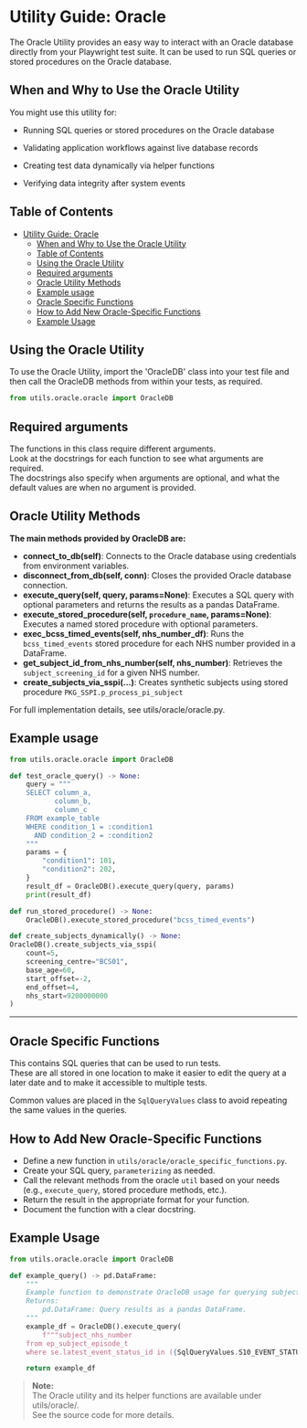 # Utility Guide: Oracle

The Oracle Utility provides an easy way to interact with an Oracle database directly from your Playwright test suite. It can be used to run SQL queries or stored procedures on the Oracle database.

## When and Why to Use the Oracle Utility

You might use this utility for:

- Running SQL queries or stored procedures on the Oracle database

- Validating application workflows against live database records

- Creating test data dynamically via helper functions

- Verifying data integrity after system events

## Table of Contents

- [Utility Guide: Oracle](#utility-guide-oracle)
  - [When and Why to Use the Oracle Utility](#when-and-why-to-use-the-oracle-utility)
  - [Table of Contents](#table-of-contents)
  - [Using the Oracle Utility](#using-the-oracle-utility)
  - [Required arguments](#required-arguments)
  - [Oracle Utility Methods](#oracle-utility-methods)
  - [Example usage](#example-usage)
  - [Oracle Specific Functions](#oracle-specific-functions)
  - [How to Add New Oracle-Specific Functions](#how-to-add-new-oracle-specific-functions)
  - [Example Usage](#example-usage-1)

## Using the Oracle Utility

To use the Oracle Utility, import the 'OracleDB' class into your test file and then call the OracleDB methods from within your tests, as required.

```python
from utils.oracle.oracle import OracleDB
```

## Required arguments

The functions in this class require different arguments.<br>
Look at the docstrings for each function to see what arguments are required.<br>
The docstrings also specify when arguments are optional, and what the default values are when no argument is provided.

## Oracle Utility Methods

**The main methods provided by OracleDB are:**

- **connect_to_db(self)**: Connects to the Oracle database using credentials from environment variables.
- **disconnect_from_db(self, conn)**: Closes the provided Oracle database connection.
- **execute_query(self, query, params=None)**: Executes a SQL query with optional parameters and returns the results as a pandas DataFrame.
- **execute_stored_procedure(self, `procedure_name`, params=None)**: Executes a named stored procedure with optional parameters.
- **exec_bcss_timed_events(self, nhs_number_df)**: Runs the `bcss_timed_events` stored procedure for each NHS number provided in a DataFrame.
- **get_subject_id_from_nhs_number(self, nhs_number)**: Retrieves the `subject_screening_id` for a given NHS number.
- **create_subjects_via_sspi(...)**: Creates synthetic subjects using stored procedure `PKG_SSPI.p_process_pi_subject`

For full implementation details, see utils/oracle/oracle.py.

## Example usage

```python
from utils.oracle.oracle import OracleDB

def test_oracle_query() -> None:
    query = """
    SELECT column_a,
           column_b,
           column_c
    FROM example_table
    WHERE condition_1 = :condition1
      AND condition_2 = :condition2
    """
    params = {
        "condition1": 101,
        "condition2": 202,
    }
    result_df = OracleDB().execute_query(query, params)
    print(result_df)

def run_stored_procedure() -> None:
    OracleDB().execute_stored_procedure("bcss_timed_events")

def create_subjects_dynamically() -> None:
OracleDB().create_subjects_via_sspi(
    count=5,
    screening_centre="BCS01",
    base_age=60,
    start_offset=-2,
    end_offset=4,
    nhs_start=9200000000
)
```

---

## Oracle Specific Functions

This contains SQL queries that can be used to run tests.<br>
These are all stored in one location to make it easier to edit the query at a later date and to make it accessible to multiple tests.

Common values are placed in the `SqlQueryValues` class to avoid repeating the same values in the queries.

## How to Add New Oracle-Specific Functions

- Define a new function in `utils/oracle/oracle_specific_functions.py`.
- Create your SQL query, `parameterizing` as needed.
- Call the  relevant methods from the oracle `util` based on your needs (e.g., `execute_query`, stored procedure methods, etc.).
- Return the result in the appropriate format for your function.
- Document the function with a clear docstring.

## Example Usage

```python
from utils.oracle.oracle import OracleDB

def example_query() -> pd.DataFrame:
    """
    Example function to demonstrate OracleDB usage for querying subject NHS numbers.
    Returns:
        pd.DataFrame: Query results as a pandas DataFrame.
    """
    example_df = OracleDB().execute_query(
        f"""subject_nhs_number
    from ep_subject_episode_t
    where se.latest_event_status_id in ({SqlQueryValues.S10_EVENT_STATUS}, {SqlQueryValues.S19_EVENT_STATUS})""")

    return example_df
```

> **Note:**<br>
> The Oracle utility and its helper functions are available under utils/oracle/.<br>
> See the source code for more details.
